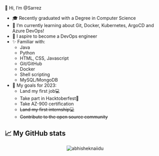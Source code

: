 👋 Hi, I’m @Sarrez 
- 🎓 Recently graduated with a Degree in Computer Science
- 🌱 I’m currently learning about Git, Docker, Kubernetes, ArgoCD and Azure DevOps!
- 📌 I aspire to become a DevOps engineer
- ✨ Familiar with:
  - Java 
  - Python
  - HTML, CSS, Javascript
  - Git/GitHub
  - Docker
  - Shell scripting
  - MySQL/MongoDB
 - 🚀 My goals for 2023:
    - Land my first job💻
    - Take part in Hacktoberfest🤖
    - Take AZ-900 certification
    - <del>Land my first internship💻</del>
    - <del>Contribute to the open source community</del>
## 📈 My GitHub stats 
<p align="center"> <img src="https://github-readme-stats.vercel.app/api?username=sarrez&show_icons=true&theme=radical" alt="abhisheknaiidu" />

<!---
Sarrez/Sarrez is a ✨ special ✨ repository because its `README.md` (this file) appears on your GitHub profile.
You can click the Preview link to take a look at your changes.
--->
